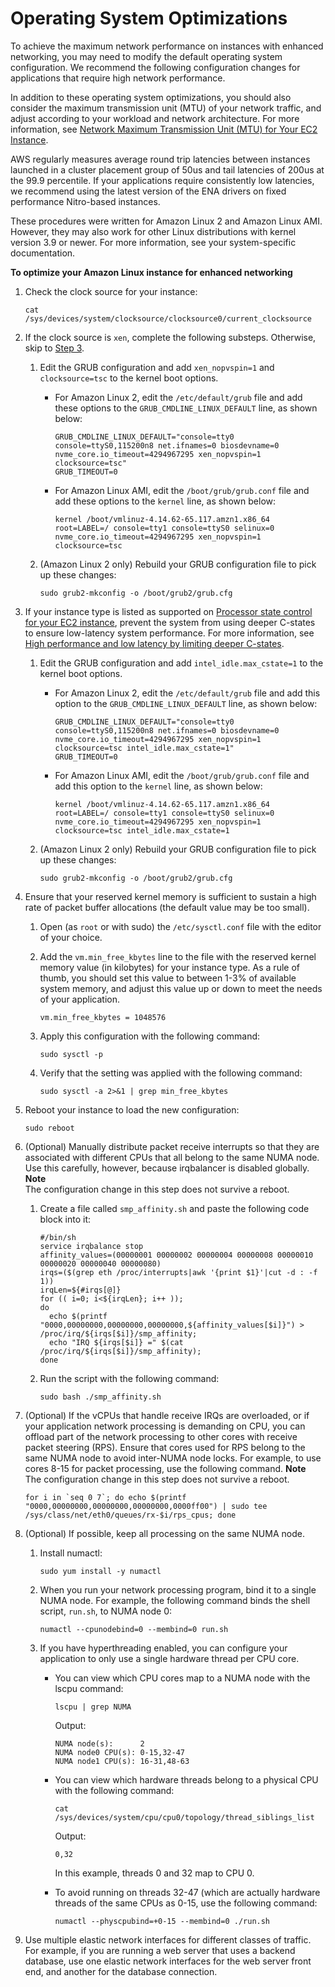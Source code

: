 # Operating System Optimizations<a name="enhanced-networking-os"></a>

To achieve the maximum network performance on instances with enhanced networking, you may need to modify the default operating system configuration\. We recommend the following configuration changes for applications that require high network performance\.

In addition to these operating system optimizations, you should also consider the maximum transmission unit \(MTU\) of your network traffic, and adjust according to your workload and network architecture\. For more information, see [Network Maximum Transmission Unit \(MTU\) for Your EC2 Instance](network_mtu.md)\.

AWS regularly measures average round trip latencies between instances launched in a cluster placement group of 50us and tail latencies of 200us at the 99\.9 percentile\. If your applications require consistently low latencies, we recommend using the latest version of the ENA drivers on fixed performance Nitro\-based instances\.

These procedures were written for Amazon Linux 2 and Amazon Linux AMI\. However, they may also work for other Linux distributions with kernel version 3\.9 or newer\. For more information, see your system\-specific documentation\.

**To optimize your Amazon Linux instance for enhanced networking**

1. Check the clock source for your instance:

   ```
   cat /sys/devices/system/clocksource/clocksource0/current_clocksource
   ```

1. If the clock source is `xen`, complete the following substeps\. Otherwise, skip to [Step 3](#post-xen-step)\.

   1. Edit the GRUB configuration and add `xen_nopvspin=1` and `clocksource=tsc` to the kernel boot options\.
      + For Amazon Linux 2, edit the `/etc/default/grub` file and add these options to the `GRUB_CMDLINE_LINUX_DEFAULT` line, as shown below:

        ```
        GRUB_CMDLINE_LINUX_DEFAULT="console=tty0 console=ttyS0,115200n8 net.ifnames=0 biosdevname=0 nvme_core.io_timeout=4294967295 xen_nopvspin=1 clocksource=tsc"
        GRUB_TIMEOUT=0
        ```
      + For Amazon Linux AMI, edit the `/boot/grub/grub.conf` file and add these options to the `kernel` line, as shown below:

        ```
        kernel /boot/vmlinuz-4.14.62-65.117.amzn1.x86_64 root=LABEL=/ console=tty1 console=ttyS0 selinux=0 nvme_core.io_timeout=4294967295 xen_nopvspin=1 clocksource=tsc
        ```

   1. \(Amazon Linux 2 only\) Rebuild your GRUB configuration file to pick up these changes:

      ```
      sudo grub2-mkconfig -o /boot/grub2/grub.cfg
      ```

1. <a name="post-xen-step"></a>If your instance type is listed as supported on [Processor state control for your EC2 instance](processor_state_control.md), prevent the system from using deeper C\-states to ensure low\-latency system performance\. For more information, see [High performance and low latency by limiting deeper C\-states](processor_state_control.md#c-states)\.

   1. Edit the GRUB configuration and add `intel_idle.max_cstate=1` to the kernel boot options\.
      + For Amazon Linux 2, edit the `/etc/default/grub` file and add this option to the `GRUB_CMDLINE_LINUX_DEFAULT` line, as shown below:

        ```
        GRUB_CMDLINE_LINUX_DEFAULT="console=tty0 console=ttyS0,115200n8 net.ifnames=0 biosdevname=0 nvme_core.io_timeout=4294967295 xen_nopvspin=1 clocksource=tsc intel_idle.max_cstate=1"
        GRUB_TIMEOUT=0
        ```
      + For Amazon Linux AMI, edit the `/boot/grub/grub.conf` file and add this option to the `kernel` line, as shown below:

        ```
        kernel /boot/vmlinuz-4.14.62-65.117.amzn1.x86_64 root=LABEL=/ console=tty1 console=ttyS0 selinux=0 nvme_core.io_timeout=4294967295 xen_nopvspin=1 clocksource=tsc intel_idle.max_cstate=1
        ```

   1. \(Amazon Linux 2 only\) Rebuild your GRUB configuration file to pick up these changes:

      ```
      sudo grub2-mkconfig -o /boot/grub2/grub.cfg
      ```

1. Ensure that your reserved kernel memory is sufficient to sustain a high rate of packet buffer allocations \(the default value may be too small\)\.

   1. Open \(as `root` or with sudo\) the `/etc/sysctl.conf` file with the editor of your choice\.

   1. Add the `vm.min_free_kbytes` line to the file with the reserved kernel memory value \(in kilobytes\) for your instance type\. As a rule of thumb, you should set this value to between 1\-3% of available system memory, and adjust this value up or down to meet the needs of your application\.

      ```
      vm.min_free_kbytes = 1048576
      ```

   1. Apply this configuration with the following command:

      ```
      sudo sysctl -p
      ```

   1. Verify that the setting was applied with the following command:

      ```
      sudo sysctl -a 2>&1 | grep min_free_kbytes
      ```

1. Reboot your instance to load the new configuration:

   ```
   sudo reboot
   ```

1. \(Optional\) Manually distribute packet receive interrupts so that they are associated with different CPUs that all belong to the same NUMA node\. Use this carefully, however, because irqbalancer is disabled globally\.
**Note**  
The configuration change in this step does not survive a reboot\.

   1. Create a file called `smp_affinity.sh` and paste the following code block into it:

      ```
      #/bin/sh
      service irqbalance stop
      affinity_values=(00000001 00000002 00000004 00000008 00000010 00000020 00000040 00000080)
      irqs=($(grep eth /proc/interrupts|awk '{print $1}'|cut -d : -f 1))
      irqLen=${#irqs[@]}
      for (( i=0; i<${irqLen}; i++ ));
      do
        echo $(printf "0000,00000000,00000000,00000000,${affinity_values[$i]}") > /proc/irq/${irqs[$i]}/smp_affinity;
        echo "IRQ ${irqs[$i]} =" $(cat /proc/irq/${irqs[$i]}/smp_affinity);
      done
      ```

   1. Run the script with the following command:

      ```
      sudo bash ./smp_affinity.sh
      ```

1. \(Optional\) If the vCPUs that handle receive IRQs are overloaded, or if your application network processing is demanding on CPU, you can offload part of the network processing to other cores with receive packet steering \(RPS\)\. Ensure that cores used for RPS belong to the same NUMA node to avoid inter\-NUMA node locks\. For example, to use cores 8\-15 for packet processing, use the following command\.
**Note**  
The configuration change in this step does not survive a reboot\.

   ```
   for i in `seq 0 7`; do echo $(printf "0000,00000000,00000000,00000000,0000ff00") | sudo tee /sys/class/net/eth0/queues/rx-$i/rps_cpus; done
   ```

1. \(Optional\) If possible, keep all processing on the same NUMA node\.

   1. Install numactl:

      ```
      sudo yum install -y numactl
      ```

   1. When you run your network processing program, bind it to a single NUMA node\. For example, the following command binds the shell script, `run.sh`, to NUMA node 0:

      ```
      numactl --cpunodebind=0 --membind=0 run.sh
      ```

   1. If you have hyperthreading enabled, you can configure your application to only use a single hardware thread per CPU core\.
      + You can view which CPU cores map to a NUMA node with the lscpu command:

        ```
        lscpu | grep NUMA
        ```

        Output:

        ```
        NUMA node(s):      2
        NUMA node0 CPU(s): 0-15,32-47
        NUMA node1 CPU(s): 16-31,48-63
        ```
      + You can view which hardware threads belong to a physical CPU with the following command:

        ```
        cat /sys/devices/system/cpu/cpu0/topology/thread_siblings_list
        ```

        Output:

        ```
        0,32
        ```

        In this example, threads 0 and 32 map to CPU 0\.
      + To avoid running on threads 32\-47 \(which are actually hardware threads of the same CPUs as 0\-15, use the following command:

        ```
        numactl --physcpubind=+0-15 --membind=0 ./run.sh
        ```

1. Use multiple elastic network interfaces for different classes of traffic\. For example, if you are running a web server that uses a backend database, use one elastic network interfaces for the web server front end, and another for the database connection\.